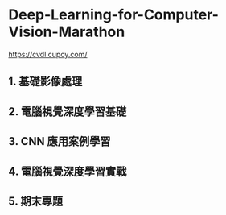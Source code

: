 # Deep-Learning-for-Computer-Vision-Marathon

https://cvdl.cupoy.com/


## 1. 基礎影像處理

## 2. 電腦視覺深度學習基礎

## 3. CNN 應用案例學習

## 4. 電腦視覺深度學習實戰

## 5. 期末專題
